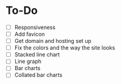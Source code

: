 # To-Do
- [ ] Responsiveness
- [ ] Add favicon
- [ ] Get domain and hosting set up
- [ ] Fix the colors and the way the site looks
- [ ] Stacked line chart
- [ ] Line graph
- [ ] Bar charts
- [ ] Collated bar charts
